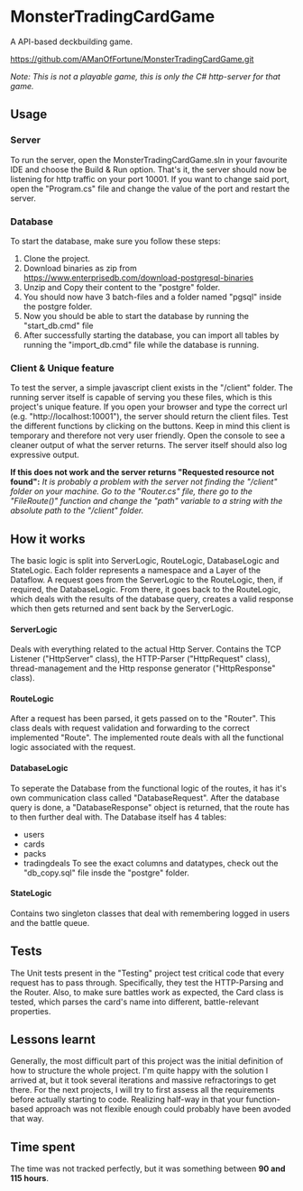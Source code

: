 # MonsterTradingCardGame

A API-based deckbuilding game. 

https://github.com/AManOfFortune/MonsterTradingCardGame.git

_Note: This is not a playable game, this is only the C# http-server for that game._

## Usage

### Server

To run the server, open the MonsterTradingCardGame.sln in your favourite IDE and choose the Build & Run option. That's it, the server should now be listening for http traffic on your port 10001. If you want to change said port, open the "Program.cs" file and change the value of the port and restart the server.

### Database

To start the database, make sure you follow these steps:

1. Clone the project.
2. Download binaries as zip from https://www.enterprisedb.com/download-postgresql-binaries
3. Unzip and Copy their content to the "postgre" folder.
4. You should now have 3 batch-files and a folder named "pgsql" inside the postgre folder.
5. Now you should be able to start the database by running the "start_db.cmd" file
6. After successfully starting the database, you can import all tables by running the "import_db.cmd" file while the database is running.

### Client & Unique feature

To test the server, a simple javascript client exists in the "/client" folder. The running server itself is capable of serving you these files, which is this project's unique feature. If you open your browser and type the correct url (e.g. "http://localhost:10001"), the server should return the client files. Test the different functions by clicking on the buttons. Keep in mind this client is temporary and therefore not very user friendly. Open the console to see a cleaner output of what the server returns. The server itself should also log expressive output.

**If this does not work and the server returns "Requested resource not found":** _It is probably a problem with the server not finding the "/client" folder on your machine. Go to the "Router.cs" file, there go to the "FileRoute()" function and change the "path" variable to a string with the absolute path to the "/client" folder._

## How it works

The basic logic is split into ServerLogic, RouteLogic, DatabaseLogic and StateLogic. Each folder represents a namespace and a Layer of the Dataflow. A request goes from the ServerLogic to the RouteLogic, then, if required, the DatabaseLogic. From there, it goes back to the RouteLogic, which deals with the results of the database query, creates a valid response which then gets returned and sent back by the ServerLogic.

#### ServerLogic

Deals with everything related to the actual Http Server. Contains the TCP Listener ("HttpServer" class), the HTTP-Parser ("HttpRequest" class), thread-management and the Http response generator ("HttpResponse" class).

#### RouteLogic

After a request has been parsed, it gets passed on to the "Router". This class deals with request validation and forwarding to the correct implemented "Route". The implemented route deals with all the functional logic associated with the request.

#### DatabaseLogic

To seperate the Database from the functional logic of the routes, it has it's own communication class called "DatabaseRequest". After the database query is done, a "DatabaseResponse" object is returned, that the route has to then further deal with. The Database itself has 4 tables:
+ users
+ cards
+ packs
+ tradingdeals
To see the exact columns and datatypes, check out the "db_copy.sql" file insde the "postgre" folder.

#### StateLogic

Contains two singleton classes that deal with remembering logged in users and the battle queue.

## Tests

The Unit tests present in the "Testing" project test critical code that every request has to pass through. Specifically, they test the HTTP-Parsing and the Router. Also, to make sure battles work as expected, the Card class is tested, which parses the card's name into different, battle-relevant properties.

## Lessons learnt

Generally, the most difficult part of this project was the initial definition of how to structure the whole project. I'm quite happy with the solution I arrived at, but it took several iterations and massive refractorings to get there. For the next projects, I will try to first assess all the requirements before actually starting to code. Realizing half-way in that your function-based approach was not flexible enough could probably have been avoded that way.

## Time spent

The time was not tracked perfectly, but it was something between **90 and 115 hours**.
